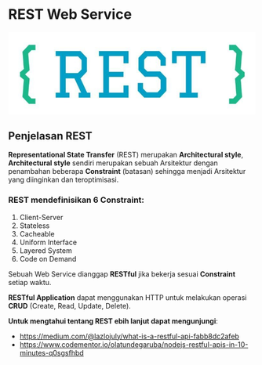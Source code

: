 # REST Web Service

![](rest-web-service.jpg)

## Penjelasan REST
**Representational State Transfer** (REST) merupakan **Architectural style**, **Architectural style** sendiri merupakan sebuah Arsitektur dengan penambahan beberapa **Constraint** (batasan) sehingga menjadi Arsitektur yang diinginkan dan teroptimisasi.

### REST mendefinisikan 6 Constraint:
1. Client-Server
2. Stateless
3. Cacheable
4. Uniform Interface
5. Layered System
6. Code on Demand

Sebuah Web Service dianggap **RESTful** jika bekerja sesuai **Constraint** setiap waktu.

**RESTful Application** dapat menggunakan HTTP untuk melakukan operasi **CRUD** (Create, Read, Update, Delete).

**Untuk mengtahui tentang REST ebih lanjut dapat mengunjungi**:
- https://medium.com/@lazlojuly/what-is-a-restful-api-fabb8dc2afeb
- https://www.codementor.io/olatundegaruba/nodejs-restful-apis-in-10-minutes-q0sgsfhbd